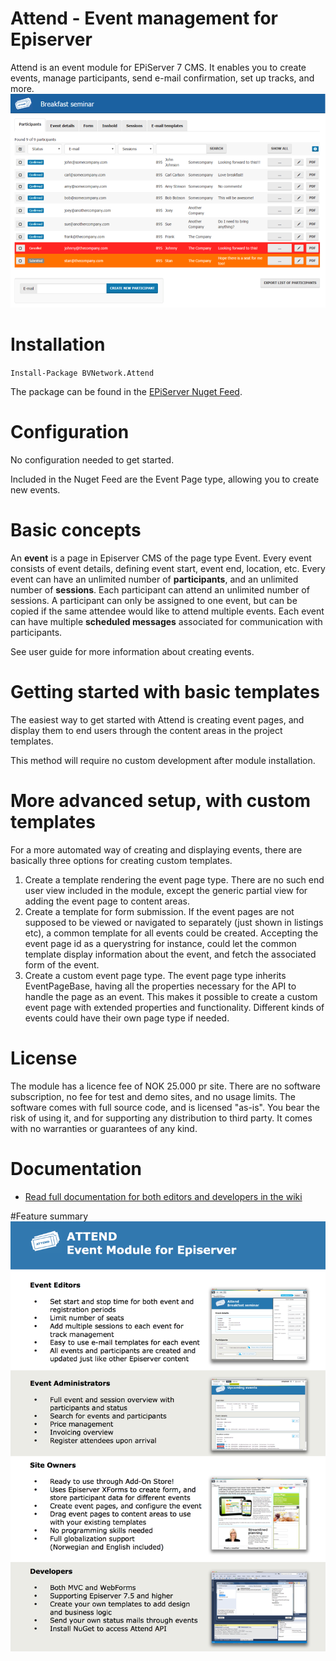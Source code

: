 
# Attend - Event management for Episerver

Attend is an event module for EPiServer 7 CMS. It enables you to create events, manage participants, send e-mail confirmation, set up tracks, and more. 
![Start Page](https://github.com/BVNetwork/Attend/blob/master/doc/img/EventEditor.png)


# Installation
`Install-Package BVNetwork.Attend`

The package can be found in the [EPiServer Nuget Feed](http://nuget.episerver.com/).

# Configuration
No configuration needed to get started. 

Included in the Nuget Feed are the Event Page type, allowing you to create new events. 


# Basic concepts
An **event** is a page in Episerver CMS of the page type Event. Every event consists of event details, defining event start, event end, location, etc. Every event can have an unlimited number of **participants**, and an unlimited number of **sessions**. Each participant can attend an unlimited number of sessions. A participant can only be assigned to one event, but can be copied if the same attendee would like to attend multiple events. Each event can have multiple **scheduled messages** associated for communication with participants.

See user guide for more information about creating events. 

# Getting started with basic templates
The easiest way to get started with Attend is creating event pages, and display them to end users through the content areas in the project templates. 

This method will require no custom development after module installation.


# More advanced setup, with custom templates

For a more automated way of creating and displaying events, there are basically three options for creating custom templates.

1.	Create a template rendering the event page type. There are no such end user view included in the module, except the generic partial view for adding the event page to content areas. 
2.	Create a template for form submission. If the event pages are not supposed to be viewed or navigated to separately (just shown in listings etc), a common template for all events could be created. Accepting the event page id as a querystring for instance, could let the common template display information about the event, and fetch the associated form of the event.
3.	Create a custom event page type. The event page type inherits EventPageBase, having all the properties necessary for the API to handle the page as an event. This makes it possible to create a custom event page with extended properties and functionality. Different kinds of events could have their own page type if needed.

# License
The module has a licence fee of NOK 25.000 pr site. There are no software subscription, no fee for test and demo sites, and no usage limits. The software comes with full source code, and is licensed "as-is". You bear the risk of using it, and for supporting any distribution to third party. It comes with no warranties or guarantees of any kind.

# Documentation
* [Read full documentation for both editors and developers in the wiki](https://github.com/BVNetwork/Attend/wiki)

#Feature summary
![Features](https://raw.githubusercontent.com/BVNetwork/Attend/master/doc/guides/Attend%20Sales%20Sheet.png)
